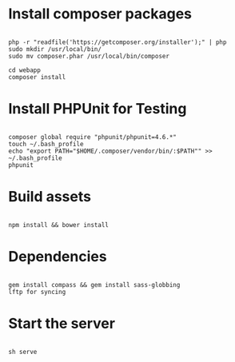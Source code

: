 # Install composer packages

```

php -r "readfile('https://getcomposer.org/installer');" | php
sudo mkdir /usr/local/bin/
sudo mv composer.phar /usr/local/bin/composer

cd webapp
composer install

```

# Install PHPUnit for Testing

```

composer global require "phpunit/phpunit=4.6.*"
touch ~/.bash_profile
echo "export PATH="$HOME/.composer/vendor/bin/:$PATH"" >> ~/.bash_profile
phpunit

```

# Build assets

```

npm install && bower install

```

# Dependencies

```

gem install compass && gem install sass-globbing
lftp for syncing

```

# Start the server

```

sh serve

```
